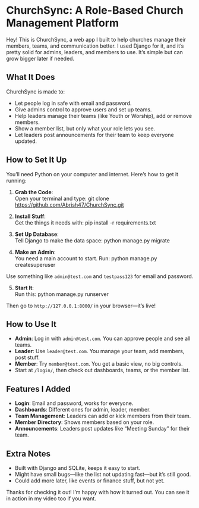# ChurchSync: A Role-Based Church Management Platform

Hey! This is ChurchSync, a web app I built to help churches manage their members, teams, and communication better. I used Django for it, and it’s pretty solid for admins, leaders, and members to use. It’s simple but can grow bigger later if needed.

## What It Does
ChurchSync is made to:
- Let people log in safe with email and password.
- Give admins control to approve users and set up teams.
- Help leaders manage their teams (like Youth or Worship), add or remove members.
- Show a member list, but only what your role lets you see.
- Let leaders post announcements for their team to keep everyone updated.

## How to Set It Up
You’ll need Python on your computer and internet. Here’s how to get it running:

1. **Grab the Code**:  
   Open your terminal and type:
    git clone https://github.com/Abrish47/ChurchSync.git

2. **Install Stuff**:  
Get the things it needs with:
  pip install -r requirements.txt


3. **Set Up Database**:  
Tell Django to make the data space:
python manage.py migrate


4. **Make an Admin**:  
You need a main account to start. Run:
   python manage.py createsuperuser

Use something like `admin@test.com` and `testpass123` for email and password.

5. **Start It**:  
Run this:
python manage.py runserver

Then go to `http://127.0.0.1:8000/` in your browser—it’s live!

## How to Use It
- **Admin**: Log in with `admin@test.com`. You can approve people and see all teams.  
- **Leader**: Use `leader@test.com`. You manage your team, add members, post stuff.  
- **Member**: Try `member@test.com`. You get a basic view, no big controls.  
- Start at `/login/`, then check out dashboards, teams, or the member list.

## Features I Added
- **Login**: Email and password, works for everyone.  
- **Dashboards**: Different ones for admin, leader, member.  
- **Team Management**: Leaders can add or kick members from their team.  
- **Member Directory**: Shows members based on your role.  
- **Announcements**: Leaders post updates like “Meeting Sunday” for their team.  

## Extra Notes
- Built with Django and SQLite, keeps it easy to start.  
- Might have small bugs—like the list not updating fast—but it’s still good.  
- Could add more later, like events or finance stuff, but not yet.  

Thanks for checking it out! I’m happy with how it turned out. You can see it in action in my video too if you want.

